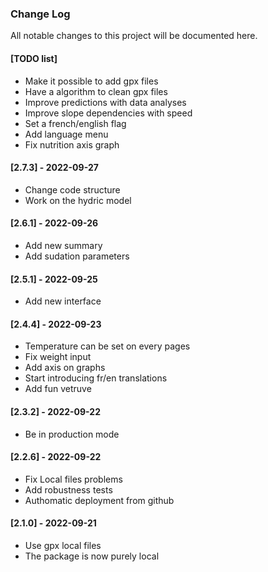 ### Change Log
All notable changes to this project will be documented here. 

#### [TODO list]

- Make it possible to add gpx files
- Have a algorithm to clean gpx files
- Improve predictions with data analyses
- Improve slope dependencies with speed
- Set a french/english flag
- Add language menu
- Fix nutrition axis graph


#### [2.7.3] - 2022-09-27

- Change code structure
- Work on the hydric model

#### [2.6.1] - 2022-09-26

- Add new summary
- Add sudation parameters

#### [2.5.1] - 2022-09-25

- Add new interface

#### [2.4.4] - 2022-09-23

- Temperature can be set on every pages
- Fix weight input
- Add axis on graphs
- Start introducing fr/en translations
- Add fun vetruve

#### [2.3.2] - 2022-09-22

- Be in production mode

#### [2.2.6] - 2022-09-22
 
- Fix Local files problems
- Add robustness tests
- Authomatic deployment from github

#### [2.1.0] - 2022-09-21
  
- Use gpx local files
- The package is now purely local
 